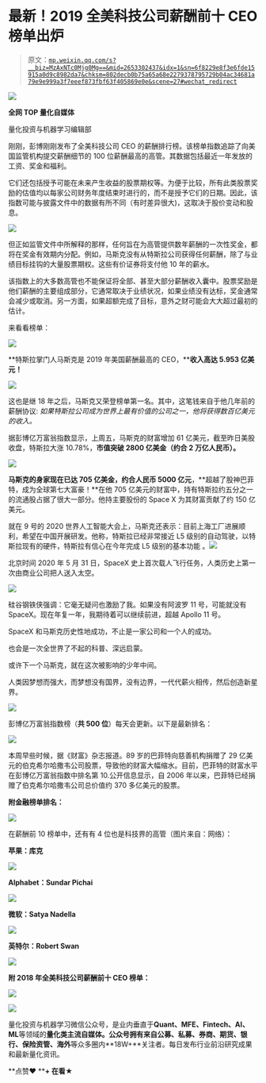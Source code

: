 # 最新！2019 全美科技公司薪酬前十 CEO 榜单出炉

> 原文：[`mp.weixin.qq.com/s?__biz=MzAxNTc0Mjg0Mg==&mid=2653302437&idx=1&sn=6f8229e8f3e6fde15915a0d9c8982da7&chksm=802decb0b75a65a68e2279378795729b04ac34681a79e9e999a3f7eeef873fbf63f405869e0e&scene=27#wechat_redirect`](http://mp.weixin.qq.com/s?__biz=MzAxNTc0Mjg0Mg==&mid=2653302437&idx=1&sn=6f8229e8f3e6fde15915a0d9c8982da7&chksm=802decb0b75a65a68e2279378795729b04ac34681a79e9e999a3f7eeef873fbf63f405869e0e&scene=27#wechat_redirect)

![](img/52530653e2ddbe651074f55a77bb8d3c.png)

**全网 TOP 量化自媒体**

量化投资与机器学习编辑部

刚刚，彭博刚刚发布了全美科技公司 CEO 的薪酬排行榜。该榜单指数追踪了向美国监管机构提交薪酬细节的 100 位薪酬最高的高管。其数据包括最近一年发放的工资、奖金和福利。

它们还包括授予可能在未来产生收益的股票期权等。为便于比较，所有此类股票奖励的估值均以每家公司财务年度结束时进行的，而不是授予它们的日期。因此，该指数可能与披露文件中的数据有所不同（有时差异很大)，这取决于股价变动和股息。

![](img/acddbe1d9f9e325c3b160e928f7ad3d8.png)

但正如监管文件中所解释的那样，任何旨在为高管提供数年薪酬的一次性奖金，都将在奖金有效期内分配。例如，马斯克没有从特斯拉公司获得任何薪酬，除了与业绩目标挂钩的大量股票期权。这些有价证券将支付他 10 年的薪水。

该指数上的大多数高管也不能保证将全部、甚至大部分薪酬收入囊中。股票奖励是他们薪酬的主要组成部分，它通常取决于业绩状况，如果业绩没有达标，奖金通常会减少或取消。另一方面，如果超额完成了目标，意外之财可能会大大超过最初的估计。

来看看榜单：

![](img/450ed1336d60915bc1071d0c293b99b3.png)

**特斯拉掌门人马斯克是 2019 年美国薪酬最高的 CEO，****收入高达 5.953 亿美元！**

![](img/8a14472f1aee4ec4601edcf802e2cf6e.png)

这也是继 18 年之后，马斯克又荣登榜单第一名。其中，这笔钱来自于他几年前的薪酬协议: *如果特斯拉公司成为世界上最有价值的公司之一，他将获得数百亿美元的收入。*

据彭博亿万富翁指数显示，上周五，马斯克的财富增加 61 亿美元，截至昨日美股收盘，特斯拉大涨 10.78%，**市值突破 2800 亿美金（约合 2 万亿人民币）。**

![](img/47290e6c649c04ac189c759d5610bb1e.png)

**马斯克的身家现在已达 705 亿美金，约合人民币 5000 亿元**，**超越了股神巴菲特，成为全球第七大富豪！**在他 705 亿美元的财富中，持有特斯拉约五分之一的流通股占据了很大一部分。他持主要股份的 Space X 为其财富贡献了约 150 亿美元。

就在 9 号的 2020 世界人工智能大会上，马斯克还表示：目前上海工厂进展顺利，希望在中国开展研发。他称，特斯拉已经非常接近 L5 级别的自动驾驶，以特斯拉现有的硬件，特斯拉有信心在今年完成 L5 级别的基本功能 。![](img/cdd7f7ae108692b6267450ae895e7d00.png)

北京时间 2020 年 5 月 31 日，SpaceX 史上首次载人飞行任务，人类历史上第一次由商业公司把人送入太空。

![](img/875c600b2690894985dc6d6418d55e7a.png)

硅谷钢铁侠强调：它毫无疑问也激励了我。如果没有阿波罗 11 号，可能就没有 SpaceX。现在年复一年，我期待着可以继续前进，超越 Apollo 11 号。

SpaceX 和马斯克历史性地成功，不止是一家公司和一个人的成功。

也会是一次全世界了不起的科普、深远启蒙。

或许下一个马斯克，就在这次被影响的少年中间。

人类因梦想而强大，而梦想没有国界，没有边界，一代代薪火相传，然后创造新星界。

![](img/02f0ecd9007c153a2c374fd4f19dd97c.png)

彭博亿万富翁指数榜（**共 500 位**）每天会更新。以下是最新排名：

![](img/26467367b53a8f04d8932e1f81ab0350.png)

本周早些时候，据《财富》杂志报道。89 岁的巴菲特向慈善机构捐赠了 29 亿美元的伯克希尔哈撒韦公司股票，导致他的财富大幅缩水。目前，巴菲特的财富水平在彭博亿万富翁指数中排名第 10.公开信息显示，自 2006 年以来，巴菲特已经捐赠了伯克希尔哈撒韦公司总价值约 370 多亿美元的股票。

**附金融榜单排名：**

![](img/73a8e50469974f789e747d2196d919ff.png)

在薪酬前 10 榜单中，还有有 4 位也是科技界的高管（图片来自：网络）：

**苹果：库克**

![](img/e52728541006728d015d5a53701f8775.png)

**Alphabet：Sundar Pichai**

![](img/eb2c9633bea0c36dc2d35519e7a9966e.png)

**微软：Satya Nadella**

![](img/170dbdce42359af308fc7a9dc4d78b1d.png)

**英特尔：Robert Swan**

![](img/5aad063af9c5890e61652751d52cb55b.png)

**附 2018 年全美科技公司薪酬前十 CEO 榜单：**

![](img/f283e7594f7be25a94538e4a69ea3337.png)

![](img/6b47960c3abe72cb2ee78c961d54ef4a.png)

量化投资与机器学习微信公众号，是业内垂直于**Quant、MFE、Fintech、AI、ML**等领域的**量化类主流自媒体。**公众号拥有来自**公募、私募、券商、期货、银行、保险资管、海外**等众多圈内**18W+**关注者。每日发布行业前沿研究成果和最新量化资讯。

**点赞♥ ****+ ****在看**★****